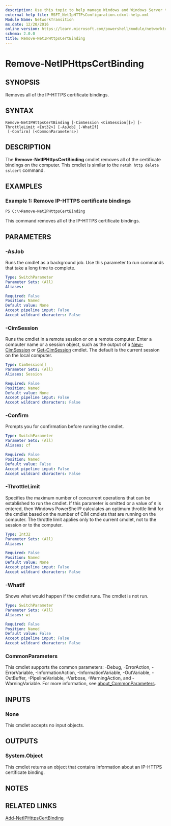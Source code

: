 ```yaml
---
description: Use this topic to help manage Windows and Windows Server technologies with Windows PowerShell.
external help file: MSFT_NetIpHTTPsConfiguration.cdxml-help.xml
Module Name: NetworkTransition
ms.date: 12/20/2016
online version: https://learn.microsoft.com/powershell/module/networktransition/remove-netiphttpscertbinding?view=windowsserver2025-ps&wt.mc_id=ps-gethelp
schema: 2.0.0
title: Remove-NetIPHttpsCertBinding
---
```


# Remove-NetIPHttpsCertBinding

## SYNOPSIS
Removes all of the IP-HTTPS certificate bindings.

## SYNTAX

```
Remove-NetIPHttpsCertBinding [-CimSession <CimSession[]>] [-ThrottleLimit <Int32>] [-AsJob] [-WhatIf]
 [-Confirm] [<CommonParameters>]
```

## DESCRIPTION
The **Remove-NetIPHttpsCertBinding** cmdlet removes all of the certificate bindings on the computer.
This cmdlet is similar to the `netsh http delete sslcert` command.

## EXAMPLES

### Example 1: Remove IP-HTTPS certificate bindings
```
PS C:\>Remove-NetIPHttpsCertBinding
```

This command removes all of the IP-HTTPS certificate bindings.

## PARAMETERS

### -AsJob
Runs the cmdlet as a background job. Use this parameter to run commands that take a long time to complete.

```yaml
Type: SwitchParameter
Parameter Sets: (All)
Aliases:

Required: False
Position: Named
Default value: None
Accept pipeline input: False
Accept wildcard characters: False
```

### -CimSession
Runs the cmdlet in a remote session or on a remote computer.
Enter a computer name or a session object, such as the output of a [New-CimSession](https://go.microsoft.com/fwlink/p/?LinkId=227967) or [Get-CimSession](https://go.microsoft.com/fwlink/p/?LinkId=227966) cmdlet.
The default is the current session on the local computer.

```yaml
Type: CimSession[]
Parameter Sets: (All)
Aliases: Session

Required: False
Position: Named
Default value: None
Accept pipeline input: False
Accept wildcard characters: False
```

### -Confirm
Prompts you for confirmation before running the cmdlet.

```yaml
Type: SwitchParameter
Parameter Sets: (All)
Aliases: cf

Required: False
Position: Named
Default value: False
Accept pipeline input: False
Accept wildcard characters: False
```

### -ThrottleLimit
Specifies the maximum number of concurrent operations that can be established to run the cmdlet.
If this parameter is omitted or a value of `0` is entered, then Windows PowerShell® calculates an optimum throttle limit for the cmdlet based on the number of CIM cmdlets that are running on the computer.
The throttle limit applies only to the current cmdlet, not to the session or to the computer.

```yaml
Type: Int32
Parameter Sets: (All)
Aliases:

Required: False
Position: Named
Default value: None
Accept pipeline input: False
Accept wildcard characters: False
```

### -WhatIf
Shows what would happen if the cmdlet runs.
The cmdlet is not run.

```yaml
Type: SwitchParameter
Parameter Sets: (All)
Aliases: wi

Required: False
Position: Named
Default value: False
Accept pipeline input: False
Accept wildcard characters: False
```

### CommonParameters
This cmdlet supports the common parameters: -Debug, -ErrorAction, -ErrorVariable, -InformationAction, -InformationVariable, -OutVariable, -OutBuffer, -PipelineVariable, -Verbose, -WarningAction, and -WarningVariable. For more information, see [about_CommonParameters](https://go.microsoft.com/fwlink/?LinkID=113216).

## INPUTS

### None
This cmdlet accepts no input objects.

## OUTPUTS

### System.Object
This cmdlet returns an object that contains information about an IP-HTTPS certificate binding.

## NOTES

## RELATED LINKS

[Add-NetIPHttpsCertBinding](./Add-NetIPHttpsCertBinding.md)

